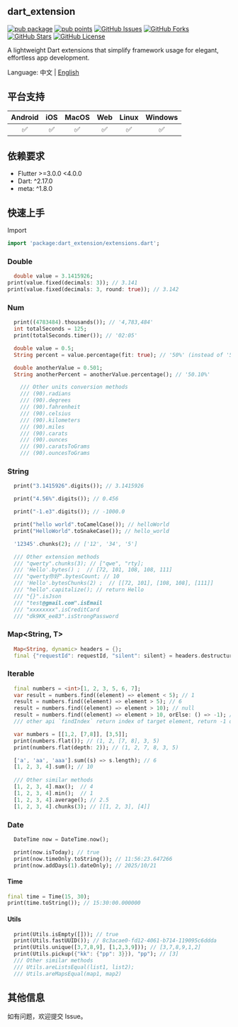 
## dart_extension
[![pub package](https://img.shields.io/pub/v/dart_extension.svg)](https://pub.dev/packages/dart_extension)
[![pub points](https://img.shields.io/pub/points/dart_extension?color=2E8B57&label=pub%20points)](https://pub.dev/packages/dart_extension/score)
[![GitHub Issues](https://img.shields.io/github/issues/leo1394/dart_extension.svg?branch=master)](https://github.com/leo1394/dart_extension/issues)
[![GitHub Forks](https://img.shields.io/github/forks/leo1394/dart_extension.svg?branch=master)](https://github.com/leo1394/dart_extension/network)
[![GitHub Stars](https://img.shields.io/github/stars/leo1394/dart_extension.svg?branch=master)](https://github.com/leo1394/dart_extension/stargazers)
[![GitHub License](https://img.shields.io/badge/license-MIT%20-blue.svg)](https://raw.githubusercontent.com/leo1394/dart_extension/master/LICENSE)

A lightweight Dart extensions that simplify framework usage for elegant, effortless app development.

Language: 中文 | [English](README.md)
## 平台支持

| Android | iOS | MacOS | Web | Linux | Windows |
| :-----: | :-: | :---: |:---:| :---: | :-----: |
|   ✅    | ✅  |  ✅   |  ✅  |  ✅   |   ✅    |

## 依赖要求

- Flutter >=3.0.0 <4.0.0
- Dart: ^2.17.0
- meta: ^1.8.0


## 快速上手
Import
```dart
import 'package:dart_extension/extensions.dart';
``` 

### Double

```dart
  double value = 3.1415926;
print(value.fixed(decimals: 3)); // 3.141
print(value.fixed(decimals: 3, round: true)); // 3.142

```

### Num
```dart
  print((4783484).thousands()); // '4,783,484'
  int totalSeconds = 125;
  print(totalSeconds.timer()); // '02:05'

  double value = 0.5;
  String percent = value.percentage(fit: true); // '50%' (instead of '50.00%')

  double anotherValue = 0.501;
  String anotherPercent = anotherValue.percentage(); // '50.10%'

    /// Other units conversion methods
    /// (90).radians
    /// (90).degrees
    /// (90).fahrenheit
    /// (90).celsius
    /// (90).kilometers
    /// (90).miles
    /// (90).carats
    /// (90).ounces
    /// (90).caratsToGrams
    /// (90).ouncesToGrams

```

### String

```dart
  print("3.1415926".digits()); // 3.1415926

  print("4.56%".digits()); // 0.456

  print("-1.e3".digits()); // -1000.0

  print("hello world".toCamelCase()); // helloWorld
  print("HelloWorld".toSnakeCase()); // hello_world

  '12345'.chunks(2); // ['12', '34', '5']

  /// Other extension methods
  /// "qwerty".chunks(3); // ["qwe", "rty];
  /// 'Hello'.bytes() ;  // [72, 101, 108, 108, 111]
  /// "qwerty你好".bytesCount; // 10
  /// 'Hello'.bytesChunks(2) ;  // [[72, 101], [108, 108], [111]]
  /// "hello".capitalize(); // return Hello
  /// "{}".isJson 
  /// "test@gmail.com".isEmail 
  /// "xxxxxxxx".isCreditCard 
  /// "dk9KK_ee83".isStrongPassword 
```

### Map<String, T>

```dart
  Map<String, dynamic> headers = {};
  final {"requestId": requestId, "silent": silent} = headers.destructure();

```

### Iterable

```dart
  final numbers = <int>[1, 2, 3, 5, 6, 7];
  var result = numbers.find((element) => element < 5); // 1
  result = numbers.find((element) => element > 5); // 6
  result = numbers.find((element) => element > 10); // null
  result = numbers.find((element) => element > 10, orElse: () => -1); // -1
  /// other api `findIndex` return index of target element, return -1 otherwise

  var numbers = [[1,2, [7,8]], [3,5]];
  print(numbers.flat()); // (1, 2, [7, 8], 3, 5)
  print(numbers.flat(depth: 2)); // (1, 2, 7, 8, 3, 5)

  ['a', 'aa', 'aaa'].sum((s) => s.length); // 6
  [1, 2, 3, 4].sum(); // 10
  
  /// Other similar methods
  [1, 2, 3, 4].max();  // 4
  [1, 2, 3, 4].min();  // 1
  [1, 2, 3, 4].average(); // 2.5
  [1, 2, 3, 4].chunks(3); // [[1, 2, 3], [4]]
```

### Date

```dart
  DateTime now = DateTime.now();

  print(now.isToday); // true
  print(now.timeOnly.toString()); // 11:56:23.647266
  print(now.addDays(1).dateOnly); // 2025/10/21
```

#### Time

```dart
final time = Time(15, 30);
print(time.toString()); // 15:30:00.000000

```

#### Utils

```dart
  print(Utils.isEmpty([])); // true
  print(Utils.fastUUID()); // 8c3acae0-fd12-4061-b714-119095c6ddda
  print(Utils.unique([3,7,8,9], [1,2,3,9])); // [3,7,8,9,1,2]
  print(Utils.pickup({"kk": {"pp": 3}}), "pp"); // [3]
  /// Other similar methods
  /// Utils.areListsEqual(list1, list2);
  /// Utils.areMapsEqual(map1, map2)
```


## 其他信息
如有问题，欢迎提交 Issue。
